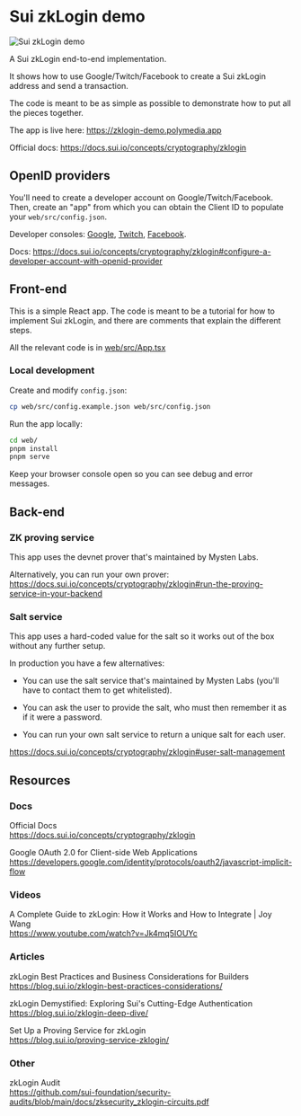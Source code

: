 # Sui zkLogin demo

![Sui zkLogin demo](https://zklogin-demo.polymedia.app/img/open-graph.png)

A Sui zkLogin end-to-end implementation.

It shows how to use Google/Twitch/Facebook to create a Sui zkLogin address and send a transaction.

The code is meant to be as simple as possible to demonstrate how to put all the pieces together.

The app is live here:
https://zklogin-demo.polymedia.app

Official docs: https://docs.sui.io/concepts/cryptography/zklogin

## OpenID providers

You'll need to create a developer account on Google/Twitch/Facebook. Then, create an "app" from which you can obtain the Client ID to populate your `web/src/config.json`.

Developer consoles: [Google](https://console.cloud.google.com/home/dashboard), [Twitch](https://dev.twitch.tv/console), [Facebook](https://developers.facebook.com/apps/).

Docs: https://docs.sui.io/concepts/cryptography/zklogin#configure-a-developer-account-with-openid-provider

## Front-end

This is a simple React app. The code is meant to be a tutorial for how to implement
Sui zkLogin, and there are comments that explain the different steps.

All the relevant code is in [web/src/App.tsx](./web/src/App.tsx)

### Local development

Create and modify `config.json`:

```bash
cp web/src/config.example.json web/src/config.json
```

Run the app locally:
```bash
cd web/
pnpm install
pnpm serve
```

Keep your browser console open so you can see debug and error messages.

## Back-end

### ZK proving service

This app uses the devnet prover that's maintained by Mysten Labs.

Alternatively, you can run your own prover:
https://docs.sui.io/concepts/cryptography/zklogin#run-the-proving-service-in-your-backend

### Salt service

This app uses a hard-coded value for the salt so it works out of the box without any further setup.

In production you have a few alternatives:

- You can use the salt service that's maintained by Mysten Labs (you'll have to contact
them to get whitelisted).

- You can ask the user to provide the salt, who must then remember it as if it were a password.

- You can run your own salt service to return a unique salt for each user.

https://docs.sui.io/concepts/cryptography/zklogin#user-salt-management

## Resources

### Docs

Official Docs<br/>
https://docs.sui.io/concepts/cryptography/zklogin

Google OAuth 2.0 for Client-side Web Applications<br/>
https://developers.google.com/identity/protocols/oauth2/javascript-implicit-flow

### Videos

A Complete Guide to zkLogin: How it Works and How to Integrate | Joy Wang<br/>
https://www.youtube.com/watch?v=Jk4mq5IOUYc

### Articles

zkLogin Best Practices and Business Considerations for Builders<br/>
https://blog.sui.io/zklogin-best-practices-considerations/

zkLogin Demystified: Exploring Sui's Cutting-Edge Authentication<br/>
https://blog.sui.io/zklogin-deep-dive/

Set Up a Proving Service for zkLogin<br/>
https://blog.sui.io/proving-service-zklogin/

### Other

zkLogin Audit<br/>
https://github.com/sui-foundation/security-audits/blob/main/docs/zksecurity_zklogin-circuits.pdf
